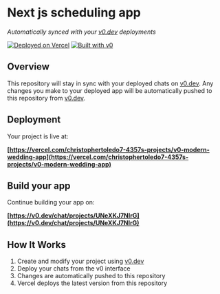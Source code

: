 # Next js scheduling app

*Automatically synced with your [v0.dev](https://v0.dev) deployments*

[![Deployed on Vercel](https://img.shields.io/badge/Deployed%20on-Vercel-black?style=for-the-badge&logo=vercel)](https://vercel.com/christophertoledo7-4357s-projects/v0-modern-wedding-app)
[![Built with v0](https://img.shields.io/badge/Built%20with-v0.dev-black?style=for-the-badge)](https://v0.dev/chat/projects/UNeXKJ7NIrG)

## Overview

This repository will stay in sync with your deployed chats on [v0.dev](https://v0.dev).
Any changes you make to your deployed app will be automatically pushed to this repository from [v0.dev](https://v0.dev).

## Deployment

Your project is live at:

**[https://vercel.com/christophertoledo7-4357s-projects/v0-modern-wedding-app](https://vercel.com/christophertoledo7-4357s-projects/v0-modern-wedding-app)**

## Build your app

Continue building your app on:

**[https://v0.dev/chat/projects/UNeXKJ7NIrG](https://v0.dev/chat/projects/UNeXKJ7NIrG)**

## How It Works

1. Create and modify your project using [v0.dev](https://v0.dev)
2. Deploy your chats from the v0 interface
3. Changes are automatically pushed to this repository
4. Vercel deploys the latest version from this repository
